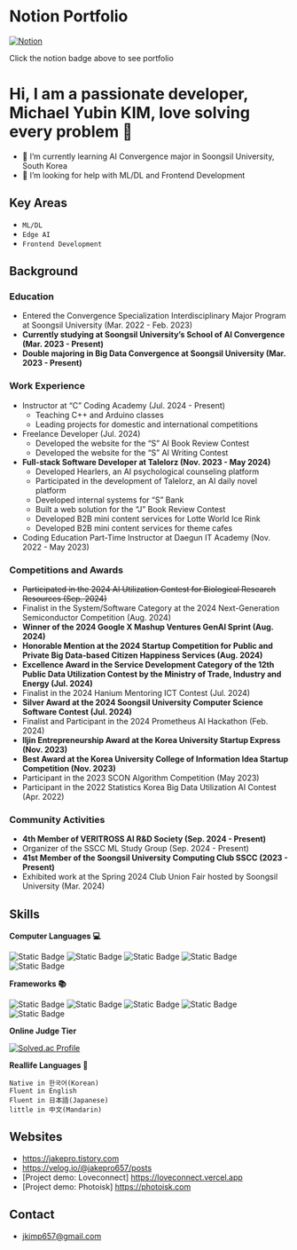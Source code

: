 # Notion Portfolio
[![Notion](https://img.shields.io/badge/Notion-%23000000.svg?style=for-the-badge&logo=notion&logoColor=white)](https://golden-bladder-353.notion.site/b12ae90898f44eaea9899036dabd0e04?pvs=4)

Click the notion badge above to see portfolio

# Hi, I am a passionate developer, Michael Yubin KIM, love solving every problem 👋
- 🌱 I’m currently learning AI Convergence major in Soongsil University, South Korea
- 🤔 I’m looking for help with ML/DL and Frontend Development

## Key Areas

- `ML/DL`
- `Edge AI`
- `Frontend Development`

## Background

### Education

- Entered the Convergence Specialization Interdisciplinary Major Program at Soongsil University (Mar. 2022 - Feb. 2023)
- **Currently studying at Soongsil University’s School of AI Convergence (Mar. 2023 - Present)**
- **Double majoring in Big Data Convergence at Soongsil University (Mar. 2023 - Present)**

### Work Experience

- Instructor at “C” Coding Academy (Jul. 2024 - Present)
    - Teaching C++ and Arduino classes
    - Leading projects for domestic and international competitions
- Freelance Developer (Jul. 2024)
    - Developed the website for the “S” AI Book Review Contest
    - Developed the website for the “S” AI Writing Contest
- **Full-stack Software Developer at Talelorz (Nov. 2023 - May 2024)**
    - Developed Hearlers, an AI psychological counseling platform
    - Participated in the development of Talelorz, an AI daily novel platform
    - Developed internal systems for “S” Bank
    - Built a web solution for the “J” Book Review Contest
    - Developed B2B mini content services for Lotte World Ice Rink
    - Developed B2B mini content services for theme cafes
- Coding Education Part-Time Instructor at Daegun IT Academy (Nov. 2022 - May 2023)

### Competitions and Awards

- ~~Participated in the 2024 AI Utilization Contest for Biological Research Resources (Sep. 2024)~~
- Finalist in the System/Software Category at the 2024 Next-Generation Semiconductor Competition (Aug. 2024)
- **Winner of the 2024 Google X Mashup Ventures GenAI Sprint (Aug. 2024)**
- **Honorable Mention at the 2024 Startup Competition for Public and Private Big Data-based Citizen Happiness Services (Aug. 2024)**
- **Excellence Award in the Service Development Category of the 12th Public Data Utilization Contest by the Ministry of Trade, Industry and Energy (Jul. 2024)**
- Finalist in the 2024 Hanium Mentoring ICT Contest (Jul. 2024)
- **Silver Award at the 2024 Soongsil University Computer Science Software Contest (Jul. 2024)**
- Finalist and Participant in the 2024 Prometheus AI Hackathon (Feb. 2024)
- **Iljin Entrepreneurship Award at the Korea University Startup Express (Nov. 2023)**
- **Best Award at the Korea University College of Information Idea Startup Competition (Nov. 2023)**
- Participant in the 2023 SCON Algorithm Competition (May 2023)
- Participant in the 2022 Statistics Korea Big Data Utilization AI Contest (Apr. 2022)

### Community Activities

- **4th Member of VERITROSS AI R&D Society (Sep. 2024 - Present)**
- Organizer of the SSCC ML Study Group (Sep. 2024 - Present)
- **41st Member of the Soongsil University Computing Club SSCC (2023 - Present)**
- Exhibited work at the Spring 2024 Club Union Fair hosted by Soongsil University (Mar. 2024)

## Skills
**Computer Languages 💻**  
  
![Static Badge](https://img.shields.io/badge/html-E34F26?style=for-the-badge&logo=HTML5&logoColor=FFFFFF)
![Static Badge](https://img.shields.io/badge/CSS-%231572B6?style=for-the-badge&logo=CSS3&logoColor=FFFFFF)
![Static Badge](https://img.shields.io/badge/javascript-%23F7DF1E?style=for-the-badge&logo=javascript&logoColor=FFFFFF)
![Static Badge](https://img.shields.io/badge/typescript-%233178C6?style=for-the-badge&logo=typescript&logoColor=FFFFFF)
![Static Badge](https://img.shields.io/badge/python-%233776AB?style=for-the-badge&logo=python&logoColor=FFFFFF)

**Frameworks 📚**  
  
![Static Badge](https://img.shields.io/badge/next.js-000000?style=for-the-badge&logo=next.js)
![Static Badge](https://img.shields.io/badge/node.js-339933?style=for-the-badge&logo=node.js&logoColor=FFFFFF)
![Static Badge](https://img.shields.io/badge/express-000000?style=for-the-badge&logo=express&logoColor=FFFFFF)
![Static Badge](https://img.shields.io/badge/pytorch-%23EE4C2C?style=for-the-badge&logo=pytorch&logoColor=FFFFFF)
![Static Badge](https://img.shields.io/badge/tensorflow-%23FF6F00?style=for-the-badge&logo=tensorflow&logoColor=FFFFFF)

**Online Judge Tier**

[![Solved.ac Profile](http://mazassumnida.wtf/api/v2/generate_badge?boj=jakepro657)](https://solved.ac/jakepro657/)

**Reallife Languages 💬**
```
Native in 한국어(Korean)
Fluent in English
Fluent in 日本語(Japanese)
little in 中文(Mandarin)
```

## Websites
- https://jakepro.tistory.com
- https://velog.io/@jakepro657/posts
- [Project demo: Loveconnect] https://loveconnect.vercel.app
- [Project demo: Photoisk] https://photoisk.com

## Contact
- jkimp657@gmail.com

